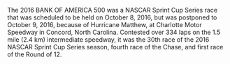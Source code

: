 The 2016 BANK OF AMERICA 500 was a NASCAR Sprint Cup Series race that was scheduled to be held on October 8, 2016, but was postponed to October 9, 2016, because of Hurricane Matthew, at Charlotte Motor Speedway in Concord, North Carolina. Contested over 334 laps on the 1.5 mile (2.4 km) intermediate speedway, it was the 30th race of the 2016 NASCAR Sprint Cup Series season, fourth race of the Chase, and first race of the Round of 12.
